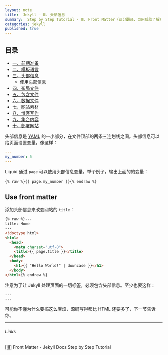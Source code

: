 ```yaml
---
layout: note
title:  Jekyll — Ⅲ. 头部信息
summary:  Step by Step Tutorial - Ⅲ. Front Matter（部分翻译，自用帮助了解）
categories: jekyll
published: true
---
```


## 目录

- [一、前期准备 ](./01st-Setup.html)
- [二、模板语言 ](./02nd-Liquid.html)
- [三、头部信息 ](./03th-Front-Matter.html)
  - [使用头部信息](#use-front-matter)
- [四、布局文件 ](./04th-Layouts.html)
- [五、包含文件 ](./05th-Includes.html)
- [六、数据文件 ](./06th-Data-Files.html)
- [七、网站素材 ](./07th-Assets.html)
- [八、博客写作 ](./08th-Blogging.html)
- [九、集合内容 ](./09th-Collections.html)
- [十、部署网站 ](./10th-Deployment.html)

头部信息是 [YAML](http://yaml.org/) 的一小部分，在文件顶部的两条三连划线之间。头部信息可以给页面设置变量，像这样：
```yaml
---
my_number: 5
---
```

Liquid 通过 `page` 可以使用头部信息变量。举个例子，输出上面的的变量：
```html
{% raw %}{{ page.my_number }}{% endraw %}
```

## Use front matter
添加头部信息来改变网站的 `title`：
```html
{% raw %}---
title: Home
---
<!doctype html>
<html>
  <head>
    <meta charset="utf-8">
    <title>{{ page.title }}</title>
  </head>
  <body>
    <h1>{{ "Hello World!" | downcase }}</h1>
  </body>
</html>{% endraw %}
```

注意为了让 Jekyll 处理页面的一切标签，必须包含头部信息。至少也要这样：
```
---
---
```

可能你不懂为什么要搞这么麻烦，源码写得都比 HTML 还要多了，下一节告诉你。

---
###### Links
[[Ⅲ]](https://jekyllrb.com/docs/step-by-step/03-front-matter/) Front Matter -  Jekyll Docs Step by Step Tutorial

